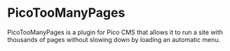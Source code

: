# PicoTooManyPages
PicoTooManyPages is a plugin for Pico CMS that allows it to run a site with thousands of pages without slowing down by loading an automatic menu.
